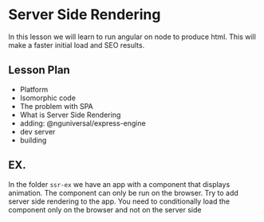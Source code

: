 # Server Side Rendering

In this lesson we will learn to run angular on node to produce html.
This will make a faster initial load and SEO results.

## Lesson Plan

- Platform
- Isomorphic code
- The problem with SPA
- What is Server Side Rendering
- adding: @nguniversal/express-engine
- dev server
- building

## EX.

In the folder `ssr-ex` we have an app with a component that displays animation.
The component can only be run on the browser.
Try to add server side rendering to the app.
You need to conditionally load the component only on the browser and not on the server side
